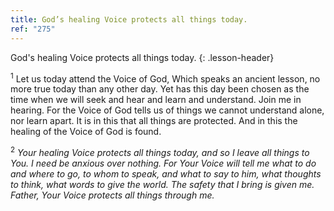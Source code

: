 ```yaml
---
title: God’s healing Voice protects all things today.
ref: "275"
---
```


God's healing Voice protects all things today.
{: .lesson-header}

<sup>1</sup> Let us today attend the Voice of God, Which speaks an
ancient lesson, no more true today than any other day. Yet has this day
been chosen as the time when we will seek and hear and learn and
understand. Join me in hearing. For the Voice of God tells us of things
we cannot understand alone, nor learn apart. It is in this that all
things are protected. And in this the healing of the Voice of God is
found.

<sup>2</sup> *Your healing Voice protects all things today, and so I
leave all things to You. I need be anxious over nothing. For Your Voice
will tell me what to do and where to go, to whom to speak, and what to
say to him, what thoughts to think, what words to give the world. The
safety that I bring is given me. Father, Your Voice protects all things
through me.*

